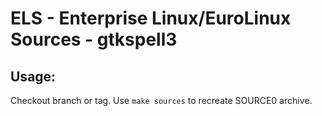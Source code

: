 # ELS - Enterprise Linux/EuroLinux Sources - gtkspell3
 
## Usage:
  Checkout branch or tag. Use `make sources` to recreate  SOURCE0 archive.
